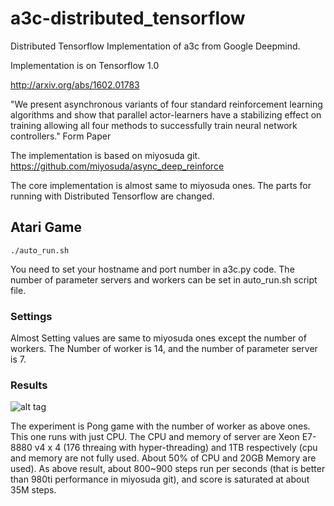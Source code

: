 a3c-distributed_tensorflow
===========

Distributed Tensorflow Implementation of a3c from Google Deepmind.

Implementation is on Tensorflow 1.0

http://arxiv.org/abs/1602.01783

"We present asynchronous variants of four standard reinforcement learning algorithms and show that parallel actor-learners have a stabilizing effect on training allowing all four methods to successfully train neural network controllers." Form Paper

The implementation is based on miyosuda git. https://github.com/miyosuda/async_deep_reinforce

The core implementation is almost same to miyosuda ones. The parts for running with Distributed Tensorflow are changed. 

Atari Game
-------------------

`
./auto_run.sh 
`

You need to set your hostname and port number in a3c.py code. The number of parameter servers and workers can be set in auto_run.sh script file.


### Settings
Almost Setting values are same to miyosuda ones except the number of workers. The Number of worker is 14, and the number of parameter server is 7.

### Results

![alt tag](https://github.com/jaesik817/a3c-distributed_tensorflow/blob/master/figures/a3c_dist_tensor.PNG)

The experiment is Pong game with the number of worker as above ones. 
This one runs with just CPU. The CPU and memory of server are Xeon E7-8880 v4 x 4 (176 threaing with hyper-threading) and 1TB respectively (cpu and memory are not fully used. About 50% of CPU and 20GB Memory are used).
As above result, about 800~900 steps run per seconds (that is better than 980ti performance in miyosuda git), and score is saturated at about 35M steps.
